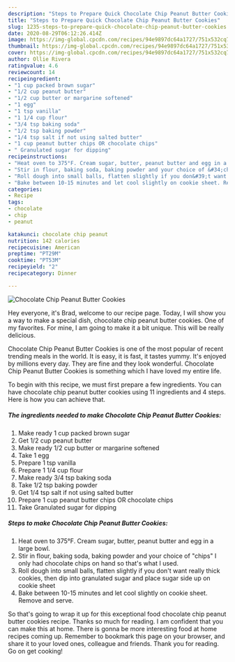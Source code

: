 ```yaml
---
description: "Steps to Prepare Quick Chocolate Chip Peanut Butter Cookies"
title: "Steps to Prepare Quick Chocolate Chip Peanut Butter Cookies"
slug: 1235-steps-to-prepare-quick-chocolate-chip-peanut-butter-cookies
date: 2020-08-29T06:12:26.414Z
image: https://img-global.cpcdn.com/recipes/94e9897dc64a1727/751x532cq70/chocolate-chip-peanut-butter-cookies-recipe-main-photo.jpg
thumbnail: https://img-global.cpcdn.com/recipes/94e9897dc64a1727/751x532cq70/chocolate-chip-peanut-butter-cookies-recipe-main-photo.jpg
cover: https://img-global.cpcdn.com/recipes/94e9897dc64a1727/751x532cq70/chocolate-chip-peanut-butter-cookies-recipe-main-photo.jpg
author: Ollie Rivera
ratingvalue: 4.6
reviewcount: 14
recipeingredient:
- "1 cup packed brown sugar"
- "1/2 cup peanut butter"
- "1/2 cup butter or margarine softened"
- "1 egg"
- "1 tsp vanilla"
- "1 1/4 cup flour"
- "3/4 tsp baking soda"
- "1/2 tsp baking powder"
- "1/4 tsp salt if not using salted butter"
- "1 cup peanut butter chips OR chocolate chips"
- " Granulated sugar for dipping"
recipeinstructions:
- "Heat oven to 375°F. Cream sugar, butter, peanut butter and egg in a large bowl."
- "Stir in flour, baking soda, baking powder and your choice of &#34;chips&#34; I only had chocolate chips on hand so that&#39;s what I used."
- "Roll dough into small balls, flatten slightly if you don&#39;t want really thick cookies, then dip into granulated sugar and place sugar side up on cookie sheet"
- "Bake between 10-15 minutes and let cool slightly on cookie sheet. Remove and serve."
categories:
- Recipe
tags:
- chocolate
- chip
- peanut

katakunci: chocolate chip peanut 
nutrition: 142 calories
recipecuisine: American
preptime: "PT29M"
cooktime: "PT53M"
recipeyield: "2"
recipecategory: Dinner

---
```



![Chocolate Chip Peanut Butter Cookies](https://img-global.cpcdn.com/recipes/94e9897dc64a1727/751x532cq70/chocolate-chip-peanut-butter-cookies-recipe-main-photo.jpg)

Hey everyone, it's Brad, welcome to our recipe page. Today, I will show you a way to make a special dish, chocolate chip peanut butter cookies. One of my favorites. For mine, I am going to make it a bit unique. This will be really delicious.

Chocolate Chip Peanut Butter Cookies is one of the most popular of recent trending meals in the world. It is easy, it is fast, it tastes yummy. It's enjoyed by millions every day. They are fine and they look wonderful. Chocolate Chip Peanut Butter Cookies is something which I have loved my entire life.




To begin with this recipe, we must first prepare a few ingredients. You can have chocolate chip peanut butter cookies using 11 ingredients and 4 steps. Here is how you can achieve that.

<!--inarticleads1-->

##### The ingredients needed to make Chocolate Chip Peanut Butter Cookies:

1. Make ready 1 cup packed brown sugar
1. Get 1/2 cup peanut butter
1. Make ready 1/2 cup butter or margarine softened
1. Take 1 egg
1. Prepare 1 tsp vanilla
1. Prepare 1 1/4 cup flour
1. Make ready 3/4 tsp baking soda
1. Take 1/2 tsp baking powder
1. Get 1/4 tsp salt if not using salted butter
1. Prepare 1 cup peanut butter chips OR chocolate chips
1. Take  Granulated sugar for dipping




<!--inarticleads2-->

##### Steps to make Chocolate Chip Peanut Butter Cookies:

1. Heat oven to 375°F. Cream sugar, butter, peanut butter and egg in a large bowl.
1. Stir in flour, baking soda, baking powder and your choice of &#34;chips&#34; I only had chocolate chips on hand so that&#39;s what I used.
1. Roll dough into small balls, flatten slightly if you don&#39;t want really thick cookies, then dip into granulated sugar and place sugar side up on cookie sheet
1. Bake between 10-15 minutes and let cool slightly on cookie sheet. Remove and serve.




So that's going to wrap it up for this exceptional food chocolate chip peanut butter cookies recipe. Thanks so much for reading. I am confident that you can make this at home. There is gonna be more interesting food at home recipes coming up. Remember to bookmark this page on your browser, and share it to your loved ones, colleague and friends. Thank you for reading. Go on get cooking!
